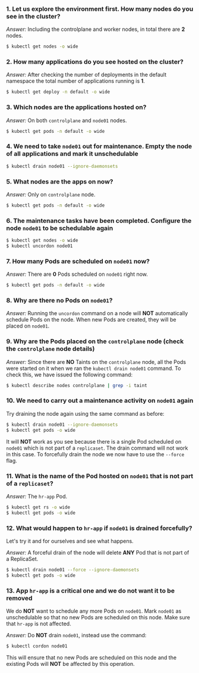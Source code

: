 ### 1. Let us explore the environment first. How many nodes do you see in the cluster?

*Answer:* Including the controlplane and worker nodes, in total there are **2** nodes.

```bash
$ kubectl get nodes -o wide
```

### 2. How many applications do you see hosted on the cluster?

*Answer:* After checking the number of deployments in the default namespace the total number of applications running is **1**.

```bash
$ kubectl get deploy -n default -o wide
```

### 3. Which nodes are the applications hosted on?

*Answer:* On both `controlplane` and `node01` nodes.

```bash
$ kubectl get pods -n default -o wide
```


### 4. We need to take `node01` out for maintenance. Empty the node of all applications and mark it unschedulable

```bash
$ kubectl drain node01 --ignore-daemonsets
```


### 5. What nodes are the apps on now?

*Answer:* Only on `controlplane` node.

```bash
$ kubectl get pods -n default -o wide
```

### 6. The maintenance tasks have been completed. Configure the node `node01` to be schedulable again

```bash
$ kubectl get nodes -o wide
$ kubectl uncordon node01
```

### 7. How many Pods are scheduled on `node01` now?

*Answer:* There are **0** Pods scheduled on `node01` right now.

```bash
$ kubectl get pods -n default -o wide
```

### 8. Why are there no Pods on `node01`?

*Answer:* Running the `uncordon` command on a node will **NOT** automatically schedule Pods on the node. When new Pods are created, they will be placed on `node01`.

### 9. Why are the Pods placed on the `controlplane` node (check the `controlplane` node details)

*Answer:* Since there are **NO** Taints on the `controlplane` node, all the Pods were started on it when we ran the `kubectl drain node01` command. To check this, we have issued the following command:

```bash
$ kubectl describe nodes controlplane | grep -i taint
```

### 10. We need to carry out a maintenance activity on `node01` again 

Try draining the node again using the same command as before: 

```bash
$ kubectl drain node01 --ignore-daemonsets
$ kubectl get pods -o wide
```

It will **NOT** work as you see because there is a single Pod scheduled on `node01` which is not part of a `replicaset`.
The drain command will not work in this case. To forcefully drain the node we now have to use the `--force` flag.

### 11. What is the name of the Pod hosted on `node01` that is not part of a `replicaset`?

*Answer:* The `hr-app` Pod.

```bash
$ kubectl get rs -o wide
$ kubectl get pods -o wide
```

### 12. What would happen to `hr-app` if `node01` is drained forcefully?

Let's try it and for ourselves and see what happens.

*Answer:* A forceful drain of the node will delete **ANY** Pod that is not part of a ReplicaSet.

```bash
$ kubectl drain node01 --force --ignore-daemonsets
$ kubectl get pods -o wide 
```

### 13. App `hr-app` is a critical one and we do not want it to be removed 

We do **NOT** want to schedule any more Pods on `node01`. Mark `node01` as unschedulable so that no new Pods are scheduled on this node. Make sure that `hr-app` is not affected.

*Answer:* Do **NOT** drain `node01`, instead use the command:

```bash
$ kubectl cordon node01
```

This will ensure that no new Pods are scheduled on this node and the existing Pods will **NOT** be affected by this operation.
